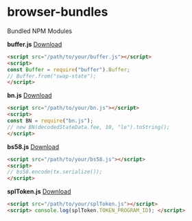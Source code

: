 # browser-bundles
Bundled NPM Modules

**buffer.js**  [Download](https://github.com/SolDapper/browser-bundles/blob/main/buffer.js)
```html
<script src="/path/to/your/buffer.js"></script>
<script>
const Buffer = require("buffer").Buffer;
// Buffer.from("swap-state");
</script>
```
**bn.js**  [Download](https://github.com/SolDapper/browser-bundles/blob/main/bn.js)
```html
<script src="/path/to/your/bn.js"></script>
<script>
const BN = require("bn.js");
// new BN(decodedStateData.fee, 10, "le").toString();
</script>
```
**bs58.js**  [Download](https://github.com/SolDapper/browser-bundles/blob/main/bs58.js)
```html
<script src="/path/to/your/bs58.js"></script>
<script>
// bs58.encode(tx.serialize());
</script>
```
**splToken.js**  [Download](https://github.com/SolDapper/browser-bundles/blob/main/splToken.js)
```html
<script src="/path/to/your/splToken.js"></script>
<script> console.log(splToken.TOKEN_PROGRAM_ID); </script>
```
